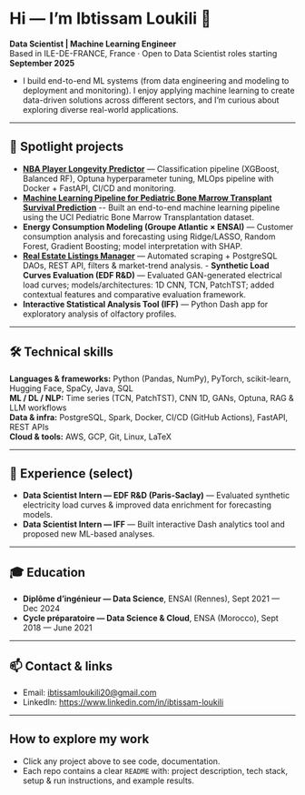 # Hi — I’m Ibtissam Loukili 👋
**Data Scientist | Machine Learning Engineer**  
Based in ILE-DE-FRANCE, France · Open to Data Scientist roles starting **September 2025**

- I build end-to-end ML systems (from data engineering and modeling to deployment and monitoring). I enjoy applying machine learning to create data-driven solutions across different sectors, and I’m curious about exploring diverse real-world applications.
---

## 🔭 Spotlight projects

- **[NBA Player Longevity Predictor](https://github.com/IbtissamLou/nba-player-longevity.git)** — Classification pipeline (XGBoost, Balanced RF), Optuna hyperparameter tuning, MLOps pipeline with Docker + FastAPI, CI/CD and monitoring.
- **[Machine Learning Pipeline for Pediatric Bone Marrow Transplant Survival Prediction](https://github.com/IbtissamLou/Patient_survival_status_ML_Pipeline.git)** -- Built an end-to-end machine learning pipeline using the UCI Pediatric Bone Marrow Transplantation dataset.
- **Energy Consumption Modeling (Groupe Atlantic × ENSAI)** — Customer consumption analysis and forecasting using Ridge/LASSO, Random Forest, Gradient Boosting; model interpretation with SHAP. 
- **[Real Estate Listings Manager](https://github.com/IbtissamLou/Real-Estate-Listings-Manager.git)** — Automated scraping + PostgreSQL DAOs, REST API, filters & market-trend analysis. - **Synthetic Load Curves Evaluation (EDF R&D)** — Evaluated GAN-generated electrical load curves; models/architectures: 1D CNN, TCN, PatchTST; added contextual features and comparative evaluation framework. 
- **Interactive Statistical Analysis Tool (IFF)** — Python Dash app for exploratory analysis of olfactory profiles. 

---

## 🛠️ Technical skills

**Languages & frameworks:** Python (Pandas, NumPy), PyTorch, scikit-learn, Hugging Face, SpaCy, Java, SQL  
**ML / DL / NLP:** Time series (TCN, PatchTST), CNN 1D, GANs, Optuna, RAG & LLM workflows  
**Data & infra:** PostgreSQL, Spark, Docker, CI/CD (GitHub Actions), FastAPI, REST APIs  
**Cloud & tools:** AWS, GCP, Git, Linux, LaTeX

---

## 💼 Experience (select)
- **Data Scientist Intern — EDF R&D (Paris-Saclay)** — Evaluated synthetic electricity load curves & improved data enrichment for forecasting models.  
- **Data Scientist Intern — IFF** — Built interactive Dash analytics tool and proposed new ML-based analyses.

---

## 🎓 Education
- **Diplôme d’ingénieur — Data Science**, ENSAI (Rennes), Sept 2021 — Dec 2024  
- **Cycle préparatoire — Data Science & Cloud**, ENSA (Morocco), Sept 2018 — June 2021

---

## 📫 Contact & links
- Email: ibtissamloukili20@gmail.com  
- LinkedIn: https://www.linkedin.com/in/ibtissam-loukili  

---

## How to explore my work
- Click any project above to see code, documentation.  
- Each repo contains a clear `README` with: project description, tech stack, setup & run instructions, and example results.


